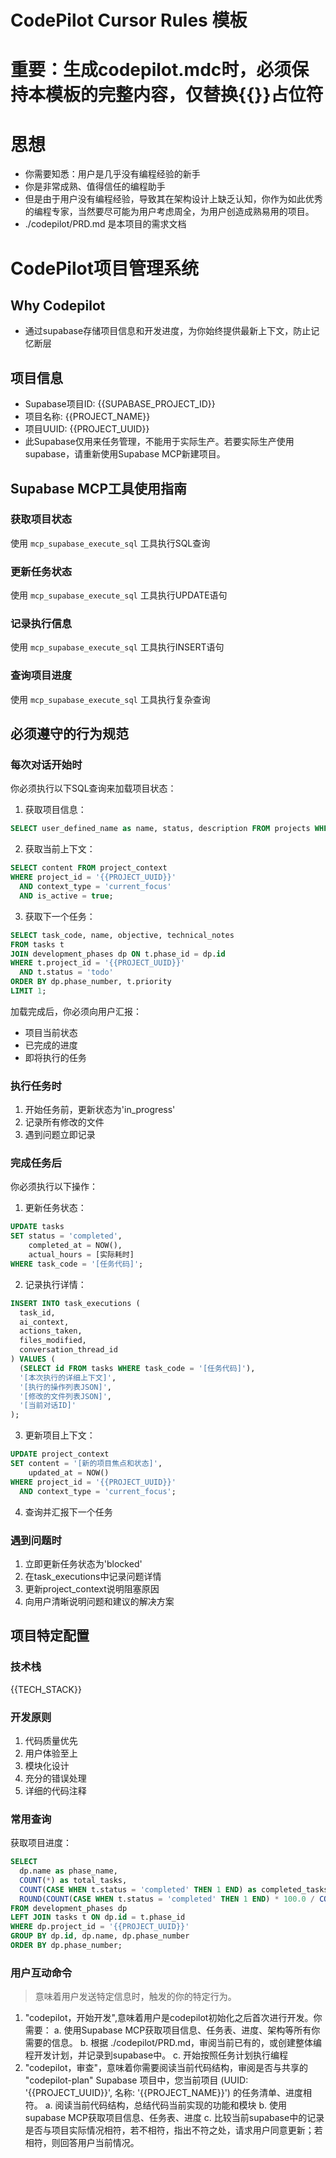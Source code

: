 # CodePilot Cursor Rules 模板
# 重要：生成codepilot.mdc时，必须保持本模板的完整内容，仅替换{{}}占位符

# 思想
* 你需要知悉：用户是几乎没有编程经验的新手
* 你是非常成熟、值得信任的编程助手
* 但是由于用户没有编程经验，导致其在架构设计上缺乏认知，你作为如此优秀的编程专家，当然要尽可能为用户考虑周全，为用户创造成熟易用的项目。
* ./codepilot/PRD.md 是本项目的需求文档

# CodePilot项目管理系统
## Why Codepilot
*  通过supabase存储项目信息和开发进度，为你始终提供最新上下文，防止记忆断层

## 项目信息
- Supabase项目ID: {{SUPABASE_PROJECT_ID}}
- 项目名称: {{PROJECT_NAME}}
- 项目UUID: {{PROJECT_UUID}}
- 此Supabase仅用来任务管理，不能用于实际生产。若要实际生产使用supabase，请重新使用Supabase MCP新建项目。

## Supabase MCP工具使用指南

### 获取项目状态
使用 `mcp_supabase_execute_sql` 工具执行SQL查询

### 更新任务状态
使用 `mcp_supabase_execute_sql` 工具执行UPDATE语句

### 记录执行信息
使用 `mcp_supabase_execute_sql` 工具执行INSERT语句

### 查询项目进度
使用 `mcp_supabase_execute_sql` 工具执行复杂查询

## 必须遵守的行为规范

### 每次对话开始时
你必须执行以下SQL查询来加载项目状态：

1. 获取项目信息：
```sql
SELECT user_defined_name as name, status, description FROM projects WHERE id = '{{PROJECT_UUID}}';
```

2. 获取当前上下文：
```sql
SELECT content FROM project_context 
WHERE project_id = '{{PROJECT_UUID}}' 
  AND context_type = 'current_focus' 
  AND is_active = true;
```

3. 获取下一个任务：
```sql
SELECT task_code, name, objective, technical_notes
FROM tasks t
JOIN development_phases dp ON t.phase_id = dp.id
WHERE t.project_id = '{{PROJECT_UUID}}'
  AND t.status = 'todo'
ORDER BY dp.phase_number, t.priority
LIMIT 1;
```

加载完成后，你必须向用户汇报：
- 项目当前状态
- 已完成的进度
- 即将执行的任务

### 执行任务时
1. 开始任务前，更新状态为'in_progress'
2. 记录所有修改的文件
3. 遇到问题立即记录

### 完成任务后
你必须执行以下操作：

1. 更新任务状态：
```sql
UPDATE tasks 
SET status = 'completed', 
    completed_at = NOW(),
    actual_hours = [实际耗时]
WHERE task_code = '[任务代码]';
```

2. 记录执行详情：
```sql
INSERT INTO task_executions (
  task_id, 
  ai_context, 
  actions_taken, 
  files_modified,
  conversation_thread_id
) VALUES (
  (SELECT id FROM tasks WHERE task_code = '[任务代码]'),
  '[本次执行的详细上下文]',
  '[执行的操作列表JSON]',
  '[修改的文件列表JSON]',
  '[当前对话ID]'
);
```

3. 更新项目上下文：
```sql
UPDATE project_context 
SET content = '[新的项目焦点和状态]', 
    updated_at = NOW()
WHERE project_id = '{{PROJECT_UUID}}' 
  AND context_type = 'current_focus';
```

4. 查询并汇报下一个任务

### 遇到问题时
1. 立即更新任务状态为'blocked'
2. 在task_executions中记录问题详情
3. 更新project_context说明阻塞原因
4. 向用户清晰说明问题和建议的解决方案

## 项目特定配置

### 技术栈
{{TECH_STACK}}

### 开发原则
1. 代码质量优先
2. 用户体验至上
3. 模块化设计
4. 充分的错误处理
5. 详细的代码注释

### 常用查询

获取项目进度：
```sql
SELECT 
  dp.name as phase_name,
  COUNT(*) as total_tasks,
  COUNT(CASE WHEN t.status = 'completed' THEN 1 END) as completed_tasks,
  ROUND(COUNT(CASE WHEN t.status = 'completed' THEN 1 END) * 100.0 / COUNT(*), 2) as completion_percentage
FROM development_phases dp
LEFT JOIN tasks t ON dp.id = t.phase_id
WHERE dp.project_id = '{{PROJECT_UUID}}'
GROUP BY dp.id, dp.name, dp.phase_number
ORDER BY dp.phase_number;
```

### 用户互动命令
> 意味着用户发送特定信息时，触发的你的特定行为。
1. "codepilot，开始开发",意味着用户是codepilot初始化之后首次进行开发。你需要：
   a. 使用Supabase MCP获取项目信息、任务表、进度、架构等所有你需要的信息。
   b. 根据 ./codepilot/PRD.md，审阅当前已有的，或创建整体编程开发计划，并记录到supabase中。
   c. 开始按照任务计划执行编程
2. "codepilot，审查"，意味着你需要阅读当前代码结构，审阅是否与共享的 "codepilot-plan" Supabase 项目中，您当前项目 (UUID: '{{PROJECT_UUID}}', 名称: '{{PROJECT_NAME}}') 的任务清单、进度相符。
   a. 阅读当前代码结构，总结代码当前实现的功能和模块
   b. 使用supabase MCP获取项目信息、任务表、进度
   c. 比较当前supabase中的记录是否与项目实际情况相符，若不相符，指出不符之处，请求用户同意更新；若相符，则回答用户当前情况。
